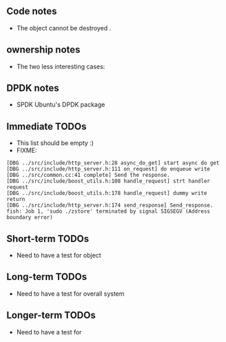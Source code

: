 ## Code notes
 * The object cannot be destroyed .

## ownership notes
 * The two less interesting cases:

## DPDK notes
 * SPDK Ubuntu's DPDK package 

## Immediate TODOs
 * This list should be empty :)
 * FIXME:
```
[DBG ../src/include/http_server.h:28 async_do_get] start async do get
[DBG ../src/include/http_server.h:111 on_request] do enqueue write
[DBG ../src/common.cc:41 complete] Send the response.
[DBG ../src/include/boost_utils.h:108 handle_request] strt handler request
[DBG ../src/include/boost_utils.h:178 handle_request] dummy write return
[DBG ../src/include/http_server.h:174 send_response] Send_response.
fish: Job 1, 'sudo ./zstore' terminated by signal SIGSEGV (Address boundary error)
```


## Short-term TODOs
 * Need to have a test for object

## Long-term TODOs
 * Need to have a test for  overall system

## Longer-term TODOs
 * Need to have a test for 
